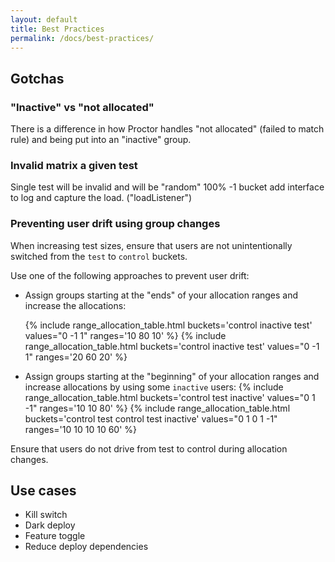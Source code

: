 ```yaml
---
layout: default
title: Best Practices
permalink: /docs/best-practices/
---
```


## Gotchas
### "Inactive" vs "not allocated"
There is a difference in how Proctor handles "not allocated" (failed to match rule) and being put into an "inactive" group.
### Invalid matrix a given test
Single test will be invalid and will be "random" 100% -1 bucket
add interface to log and capture the load. ("loadListener")
### Preventing user drift using group changes
When increasing test sizes, ensure that users are not unintentionally switched from the `test` to `control` buckets.

Use one of the following approaches to prevent user drift:

* Assign groups starting at the "ends" of your allocation ranges and increase the allocations:

  {% include range_allocation_table.html buckets='control inactive test' values="0 -1 1" ranges='10 80 10' %}
  {% include range_allocation_table.html buckets='control inactive test' values="0 -1 1" ranges='20 60 20' %}

* Assign groups starting at the "beginning" of your allocation ranges and increase allocations by using some `inactive` users:
  {% include range_allocation_table.html buckets='control test inactive' values="0 1 -1" ranges='10 10 80' %}
  {% include range_allocation_table.html buckets='control test control test inactive' values="0 1 0 1 -1" ranges='10 10 10 10 60' %}

 Ensure that users do not drive from test to control during allocation changes.



## Use cases
* Kill switch
* Dark deploy
* Feature toggle
* Reduce deploy dependencies
